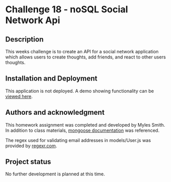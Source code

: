# Challenge 18 - noSQL Social Network Api

## Description

This weeks challenge is to create an API for a social network application which allows users to create thoughts, add friends, and react to other users thoughts.

## Installation and Deployment

This application is not deployed. A demo showing functionality can be [viewed here](https://warm-taiga-81787.herokuapp.com/).

## Authors and acknowledgment

This homework assignment was completed and developed by Myles Smith. In addition to class materials, [mongoose documentation](https://mongoosejs.com/docs/6.x/) was referenced.

The regex used for validating email addresses in models/User.js was provided by [regexr.com](https://regexr.com/3e48o).

## Project status

No further development is planned at this time.

